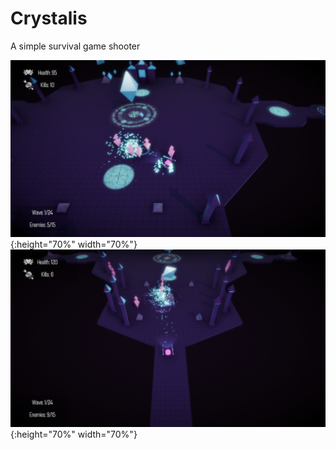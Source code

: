 # Crystalis

A simple survival game shooter

![](assets/Crystalis_Game_01.png){:height="70%" width="70%"}
![](assets/Crystalis_Game_03.png){:height="70%" width="70%"}
